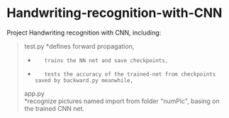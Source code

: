 # Handwriting-recognition-with-CNN
Project Handwriting recognition with CNN, including:  
>test.py 
>*defines forward propagation,   
>*        trains the NN net and save checkpoints,   
>*        tests the accuracy of the trained-net from checkpoints saved by backward.py meanwhile,  
>app.py  
>*recognize pictures named import from folder "numPic", basing on the trained CNN net.  
